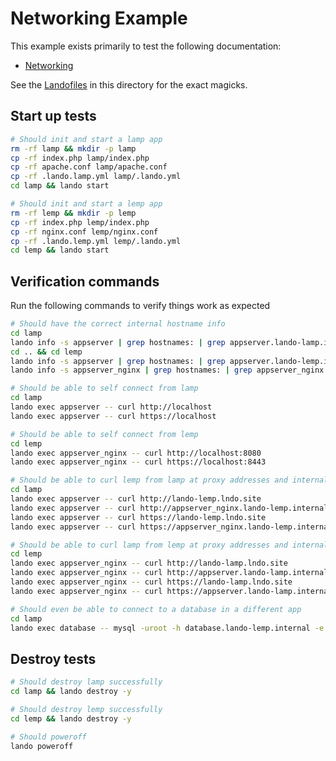Networking Example
==================

This example exists primarily to test the following documentation:

* [Networking](https://docs.devwithlando.io/config/networking.html)

See the [Landofiles](https://docs.devwithlando.io/config/lando.html) in this directory for the exact magicks.

Start up tests
--------------

```bash
# Should init and start a lamp app
rm -rf lamp && mkdir -p lamp
cp -rf index.php lamp/index.php
cp -rf apache.conf lamp/apache.conf
cp -rf .lando.lamp.yml lamp/.lando.yml
cd lamp && lando start

# Should init and start a lemp app
rm -rf lemp && mkdir -p lemp
cp -rf index.php lemp/index.php
cp -rf nginx.conf lemp/nginx.conf
cp -rf .lando.lemp.yml lemp/.lando.yml
cd lemp && lando start
```

Verification commands
---------------------

Run the following commands to verify things work as expected

```bash
# Should have the correct internal hostname info
cd lamp
lando info -s appserver | grep hostnames: | grep appserver.lando-lamp.internal
cd .. && cd lemp
lando info -s appserver | grep hostnames: | grep appserver.lando-lemp.internal
lando info -s appserver_nginx | grep hostnames: | grep appserver_nginx.lando-lemp.internal

# Should be able to self connect from lamp
cd lamp
lando exec appserver -- curl http://localhost
lando exec appserver -- curl https://localhost

# Should be able to self connect from lemp
cd lemp
lando exec appserver_nginx -- curl http://localhost:8080
lando exec appserver_nginx -- curl https://localhost:8443

# Should be able to curl lemp from lamp at proxy addresses and internal hostnames
cd lamp
lando exec appserver -- curl http://lando-lemp.lndo.site
lando exec appserver -- curl http://appserver_nginx.lando-lemp.internal:8080
lando exec appserver -- curl https://lando-lemp.lndo.site
lando exec appserver -- curl https://appserver_nginx.lando-lemp.internal:8443

# Should be able to curl lamp from lemp at proxy addresses and internal hostname
cd lemp
lando exec appserver_nginx -- curl http://lando-lamp.lndo.site
lando exec appserver_nginx -- curl http://appserver.lando-lamp.internal
lando exec appserver_nginx -- curl https://lando-lamp.lndo.site
lando exec appserver_nginx -- curl https://appserver.lando-lamp.internal

# Should even be able to connect to a database in a different app
cd lamp
lando exec database -- mysql -uroot -h database.lando-lemp.internal -e "quit"
```

Destroy tests
-------------

```bash
# Should destroy lamp successfully
cd lamp && lando destroy -y

# Should destroy lemp successfully
cd lemp && lando destroy -y

# Should poweroff
lando poweroff
```
